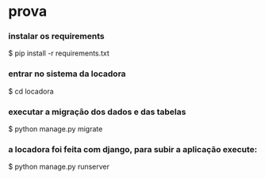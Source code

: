 # prova

### instalar os requirements
$ pip install -r requirements.txt


### entrar no sistema da locadora
$ cd locadora


### executar a migração dos dados e das tabelas
$ python manage.py migrate


### a locadora foi feita com django, para subir a aplicação execute:
$ python manage.py runserver
